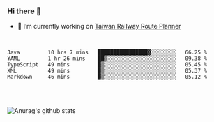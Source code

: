 ### Hi there 👋

- 🔭 I’m currently working on [Taiwan Railway Route Planner](https://github.com/Taiwan-Railway-Route-Planner)

<br/>

<!--START_SECTION:waka-->
```text
Java         10 hrs 7 mins   ████████████████▓░░░░░░░░   66.25 % 
YAML         1 hr 26 mins    ██▒░░░░░░░░░░░░░░░░░░░░░░   09.38 % 
TypeScript   49 mins         █▒░░░░░░░░░░░░░░░░░░░░░░░   05.45 % 
XML          49 mins         █▒░░░░░░░░░░░░░░░░░░░░░░░   05.37 % 
Markdown     46 mins         █▒░░░░░░░░░░░░░░░░░░░░░░░   05.12 % 
```
<!--END_SECTION:waka-->

<br/>
<br/>

![Anurag's github stats](https://github-readme-stats.vercel.app/api?username=DepickereSven&show_icons=true&theme=tokyonight)



<!--
**DepickereSven/DepickereSven** is a ✨ _special_ ✨ repository because its `README.md` (this file) appears on your GitHub profile.

Here are some ideas to get you started:

- 🔭 I’m currently working on ...
- 🌱 I’m currently learning ...
- 👯 I’m looking to collaborate on ...
- 🤔 I’m looking for help with ...
- 💬 Ask me about ...
- 📫 How to reach me: ...
- 😄 Pronouns: ...
- ⚡ Fun fact: ...
-->
